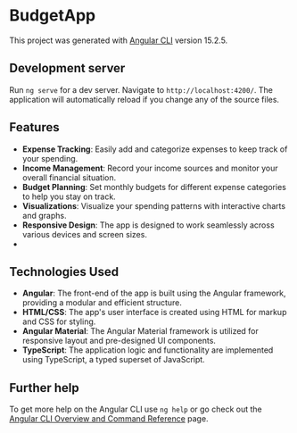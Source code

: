 # BudgetApp

This project was generated with [Angular CLI](https://github.com/angular/angular-cli) version 15.2.5.

## Development server

Run `ng serve` for a dev server. Navigate to `http://localhost:4200/`. The application will automatically reload if you change any of the source files.

## Features

- **Expense Tracking**: Easily add and categorize expenses to keep track of your spending.
- **Income Management**: Record your income sources and monitor your overall financial situation.
- **Budget Planning**: Set monthly budgets for different expense categories to help you stay on track.
- **Visualizations**: Visualize your spending patterns with interactive charts and graphs.
- **Responsive Design**: The app is designed to work seamlessly across various devices and screen sizes.
- 
## Technologies Used

- **Angular**: The front-end of the app is built using the Angular framework, providing a modular and efficient structure.
- **HTML/CSS**: The app's user interface is created using HTML for markup and CSS for styling.
- **Angular Material**: The Angular Material framework is utilized for responsive layout and pre-designed UI components.
- **TypeScript**: The application logic and functionality are implemented using TypeScript, a typed superset of JavaScript.

## Further help

To get more help on the Angular CLI use `ng help` or go check out the [Angular CLI Overview and Command Reference](https://angular.io/cli) page.
